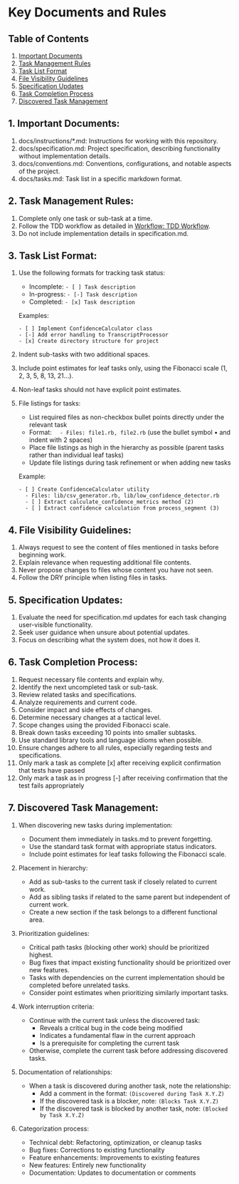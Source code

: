 # Key Documents and Rules

## Table of Contents
1. [Important Documents](#1-important-documents)
2. [Task Management Rules](#2-task-management-rules)
3. [Task List Format](#3-task-list-format)
4. [File Visibility Guidelines](#4-file-visibility-guidelines)
5. [Specification Updates](#5-specification-updates)
6. [Task Completion Process](#6-task-completion-process)
7. [Discovered Task Management](#7-discovered-task-management)

## 1. Important Documents:
1. docs/instructions/*.md: Instructions for working with this repository.
2. docs/specification.md: Project specification, describing functionality without implementation details.
3. docs/conventions.md: Conventions, configurations, and notable aspects of the project.
4. docs/tasks.md: Task list in a specific markdown format.

## 2. Task Management Rules:
1. Complete only one task or sub-task at a time.
2. Follow the TDD workflow as detailed in [Workflow: TDD Workflow](04_workflow.md#1-tdd-workflow).
3. Do not include implementation details in specification.md.

## 3. Task List Format:
1. Use the following formats for tracking task status:
   - Incomplete: `- [ ] Task description`
   - In-progress: `- [-] Task description`
   - Completed: `- [x] Task description`
   
   Examples:
   ```
   - [ ] Implement ConfidenceCalculator class
   - [-] Add error handling to TranscriptProcessor
   - [x] Create directory structure for project
   ```

2. Indent sub-tasks with two additional spaces.
3. Include point estimates for leaf tasks only, using the Fibonacci scale (1, 2, 3, 5, 8, 13, 21…).
4. Non-leaf tasks should not have explicit point estimates.
5. File listings for tasks:
   - List required files as non-checkbox bullet points directly under the relevant task
   - Format: `  - Files: file1.rb, file2.rb` (use the bullet symbol • and indent with 2 spaces)
   - Place file listings as high in the hierarchy as possible (parent tasks rather than individual leaf tasks)
   - Update file listings during task refinement or when adding new tasks
   
   Example:
   ```
   - [ ] Create ConfidenceCalculator utility
     - Files: lib/csv_generator.rb, lib/low_confidence_detector.rb
     - [ ] Extract calculate_confidence_metrics method (2)
     - [ ] Extract confidence calculation from process_segment (3)
   ```

## 4. File Visibility Guidelines:
1. Always request to see the content of files mentioned in tasks before beginning work.
2. Explain relevance when requesting additional file contents.
3. Never propose changes to files whose content you have not seen.
4. Follow the DRY principle when listing files in tasks.

## 5. Specification Updates:
1. Evaluate the need for specification.md updates for each task changing user-visible functionality.
2. Seek user guidance when unsure about potential updates.
3. Focus on describing what the system does, not how it does it.

## 6. Task Completion Process:
1. Request necessary file contents and explain why.
2. Identify the next uncompleted task or sub-task.
3. Review related tasks and specifications.
4. Analyze requirements and current code.
5. Consider impact and side effects of changes.
6. Determine necessary changes at a tactical level.
7. Scope changes using the provided Fibonacci scale.
8. Break down tasks exceeding 10 points into smaller subtasks.
9. Use standard library tools and language idioms when possible.
10. Ensure changes adhere to all rules, especially regarding tests and specifications.
11. Only mark a task as complete [x] after receiving explicit confirmation that tests have passed
12. Only mark a task as in progress [-] after receiving confirmation that the test fails appropriately

## 7. Discovered Task Management:
1. When discovering new tasks during implementation:
   - Document them immediately in tasks.md to prevent forgetting.
   - Use the standard task format with appropriate status indicators.
   - Include point estimates for leaf tasks following the Fibonacci scale.

2. Placement in hierarchy:
   - Add as sub-tasks to the current task if closely related to current work.
   - Add as sibling tasks if related to the same parent but independent of current work.
   - Create a new section if the task belongs to a different functional area.

3. Prioritization guidelines:
   - Critical path tasks (blocking other work) should be prioritized highest.
   - Bug fixes that impact existing functionality should be prioritized over new features.
   - Tasks with dependencies on the current implementation should be completed before unrelated tasks.
   - Consider point estimates when prioritizing similarly important tasks.

4. Work interruption criteria:
   - Continue with the current task unless the discovered task:
     - Reveals a critical bug in the code being modified
     - Indicates a fundamental flaw in the current approach
     - Is a prerequisite for completing the current task
   - Otherwise, complete the current task before addressing discovered tasks.

5. Documentation of relationships:
   - When a task is discovered during another task, note the relationship:
     - Add a comment in the format: `(Discovered during Task X.Y.Z)`
     - If the discovered task is a blocker, note: `(Blocks Task X.Y.Z)`
     - If the discovered task is blocked by another task, note: `(Blocked by Task X.Y.Z)`

6. Categorization process:
   - Technical debt: Refactoring, optimization, or cleanup tasks
   - Bug fixes: Corrections to existing functionality
   - Feature enhancements: Improvements to existing features
   - New features: Entirely new functionality
   - Documentation: Updates to documentation or comments
